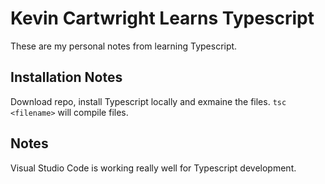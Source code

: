 # Kevin Cartwright Learns Typescript
These are my personal notes from learning Typescript.

## Installation Notes
Download repo, install Typescript locally and exmaine the files.
`tsc <filename>` will compile files.

## Notes
Visual Studio Code is working really well for Typescript development.